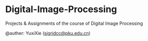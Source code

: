 # Digital-Image-Processing
Projects & Assignments of the course of Digital Image Processing

@auther: YuxiXie    (sigridcc@pku.edu.cn)
